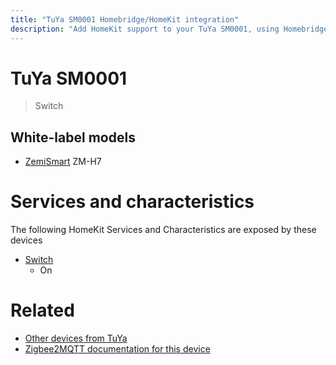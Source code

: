 ```yaml
---
title: "TuYa SM0001 Homebridge/HomeKit integration"
description: "Add HomeKit support to your TuYa SM0001, using Homebridge, Zigbee2MQTT and homebridge-z2m."
---
```

<!---
This file has been GENERATED using src/docgen/docgen.ts
DO NOT EDIT THIS FILE MANUALLY!
-->
# TuYa SM0001
> Switch


## White-label models
* [ZemiSmart](../index.md#zemismart) ZM-H7

# Services and characteristics
The following HomeKit Services and Characteristics are exposed by
these devices

* [Switch](../../switch.md)
  * On


# Related
* [Other devices from TuYa](../index.md#tuya)
* [Zigbee2MQTT documentation for this device](https://www.zigbee2mqtt.io/devices/SM0001.html)